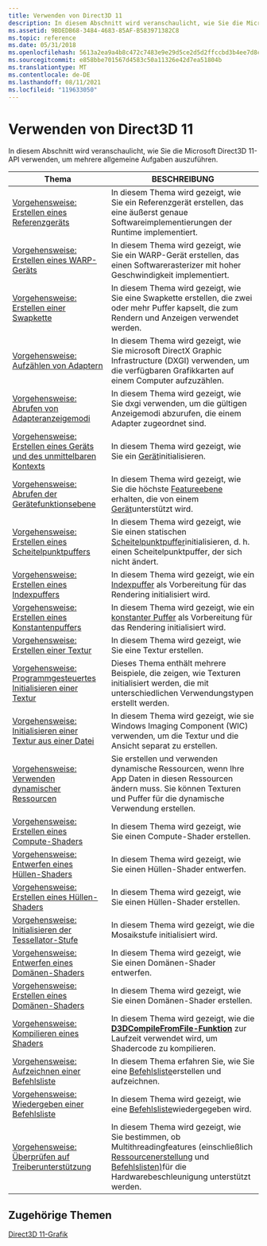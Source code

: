 ```yaml
---
title: Verwenden von Direct3D 11
description: In diesem Abschnitt wird veranschaulicht, wie Sie die Microsoft Direct3D 11-API verwenden, um mehrere allgemeine Aufgaben auszuführen.
ms.assetid: 9BDEDB68-3484-4683-85AF-B583971382C8
ms.topic: reference
ms.date: 05/31/2018
ms.openlocfilehash: 5613a2ea9a4b8c472c7483e9e29d5ce2d5d2ffccbd3b4ee7d8c65a1621e88c92
ms.sourcegitcommit: e858bbe701567d4583c50a11326e42d7ea51804b
ms.translationtype: MT
ms.contentlocale: de-DE
ms.lasthandoff: 08/11/2021
ms.locfileid: "119633050"
---
```

# <a name="how-to-use-direct3d-11"></a>Verwenden von Direct3D 11

In diesem Abschnitt wird veranschaulicht, wie Sie die Microsoft Direct3D 11-API verwenden, um mehrere allgemeine Aufgaben auszuführen.



| Thema                                                                                                                         | BESCHREIBUNG                                                                                                                                                                                                                                                                                |
|-------------------------------------------------------------------------------------------------------------------------------|--------------------------------------------------------------------------------------------------------------------------------------------------------------------------------------------------------------------------------------------------------------------------------------------|
| [Vorgehensweise: Erstellen eines Referenzgeräts](overviews-direct3d-11-devices-create-ref.md)<br/>                                  | In diesem Thema wird gezeigt, wie Sie ein Referenzgerät erstellen, das eine äußerst genaue Softwareimplementierungen der Runtime implementiert.<br/>                                                                                                                                                    |
| [Vorgehensweise: Erstellen eines WARP-Geräts](overviews-direct3d-11-devices-create-warp.md)<br/>                                      | In diesem Thema wird gezeigt, wie Sie ein WARP-Gerät erstellen, das einen Softwarerasterizer mit hoher Geschwindigkeit implementiert.<br/>                                                                                                                                                                                  |
| [Vorgehensweise: Erstellen einer Swapkette](overviews-direct3d-11-devices-create-swap-chain.md)<br/>                                 | In diesem Thema wird gezeigt, wie Sie eine Swapkette erstellen, die zwei oder mehr Puffer kapselt, die zum Rendern und Anzeigen verwendet werden. <br/>                                                                                                                                                      |
| [Vorgehensweise: Aufzählen von Adaptern](overviews-direct3d-11-devices-enum.md)<br/>                                               | In diesem Thema wird gezeigt, wie Sie microsoft DirectX Graphic Infrastructure (DXGI) verwenden, um die verfügbaren Grafikkarten auf einem Computer aufzuzählen.<br/>                                                                                                                                        |
| [Vorgehensweise: Abrufen von Adapteranzeigemodi](overviews-direct3d-11-devices-get-adapter-info.md)<br/>                            | In diesem Thema wird gezeigt, wie Sie dxgi verwenden, um die gültigen Anzeigemodi abzurufen, die einem Adapter zugeordnet sind.<br/>                                                                                                                                                                                     |
| [Vorgehensweise: Erstellen eines Geräts und des unmittelbaren Kontexts](overviews-direct3d-11-devices-initialize.md)<br/>                      | In diesem Thema wird gezeigt, wie Sie ein [Gerät](overviews-direct3d-11-devices-intro.md)initialisieren.<br/>                                                                                                                                                                                        |
| [Vorgehensweise: Abrufen der Gerätefunktionsebene](overviews-direct3d-11-devices-downlevel-get.md)<br/>                            | In diesem Thema wird gezeigt, wie Sie die höchste [Featureebene](overviews-direct3d-11-devices-downlevel-intro.md) erhalten, die von einem [Gerät](overviews-direct3d-11-devices-intro.md)unterstützt wird.<br/>                                                                                                   |
| [Vorgehensweise: Erstellen eines Scheitelpunktpuffers](overviews-direct3d-11-resources-buffers-vertex-how-to.md)<br/>                        | In diesem Thema wird gezeigt, wie Sie einen statischen [Scheitelpunktpuffer](overviews-direct3d-11-resources-buffers-intro.md)initialisieren, d. h. einen Scheitelpunktpuffer, der sich nicht ändert.<br/>                                                                                                                  |
| [Vorgehensweise: Erstellen eines Indexpuffers](overviews-direct3d-11-resources-buffers-index-how-to.md)<br/>                         | In diesem Thema wird gezeigt, wie ein [Indexpuffer](overviews-direct3d-11-resources-buffers-intro.md) als Vorbereitung für das Rendering initialisiert wird.<br/>                                                                                                                                           |
| [Vorgehensweise: Erstellen eines Konstantenpuffers](overviews-direct3d-11-resources-buffers-constant-how-to.md)<br/>                    | In diesem Thema wird gezeigt, wie ein [konstanter Puffer](overviews-direct3d-11-resources-buffers-intro.md) als Vorbereitung für das Rendering initialisiert wird.<br/>                                                                                                                                         |
| [Vorgehensweise: Erstellen einer Textur](overviews-direct3d-11-resources-textures-create.md)<br/>                                    | In diesem Thema wird gezeigt, wie Sie eine Textur erstellen.<br/>                                                                                                                                                                                                                                       |
| [Vorgehensweise: Programmgesteuertes Initialisieren einer Textur](overviews-direct3d-11-resources-textures-how-to-fill-manually.md)<br/> | Dieses Thema enthält mehrere Beispiele, die zeigen, wie Texturen initialisiert werden, die mit unterschiedlichen Verwendungstypen erstellt werden.<br/>                                                                                                                                                             |
| [Vorgehensweise: Initialisieren einer Textur aus einer Datei](overviews-direct3d-11-resources-textures-how-to.md)<br/>                    | In diesem Thema wird gezeigt, wie sie Windows Imaging Component (WIC) verwenden, um die Textur und die Ansicht separat zu erstellen.<br/>                                                                                                                                                                      |
| [Vorgehensweise: Verwenden dynamischer Ressourcen](how-to--use-dynamic-resources.md)<br/>                                                 | Sie erstellen und verwenden dynamische Ressourcen, wenn Ihre App Daten in diesen Ressourcen ändern muss. Sie können Texturen und Puffer für die dynamische Verwendung erstellen.<br/>                                                                                                                              |
| [Vorgehensweise: Erstellen eines Compute-Shaders](direct3d-11-advanced-stages-compute-create.md)<br/>                                  | In diesem Thema wird gezeigt, wie Sie einen Compute-Shader erstellen.<br/>                                                                                                                                                                                                                                |
| [Vorgehensweise: Entwerfen eines Hüllen-Shaders](direct3d-11-advanced-stages-hull-shader-design.md)<br/>                                 | In diesem Thema wird gezeigt, wie Sie einen Hüllen-Shader entwerfen.<br/>                                                                                                                                                                                                                                  |
| [Vorgehensweise: Erstellen eines Hüllen-Shaders](direct3d-11-advanced-stages-hull-shader-create.md)<br/>                                 | In diesem Thema wird gezeigt, wie Sie einen Hüllen-Shader erstellen.<br/>                                                                                                                                                                                                                                   |
| [Vorgehensweise: Initialisieren der Tessellator-Stufe](direct3d-11-advanced-stages-tessellator-initialize.md)<br/>                 | In diesem Thema wird gezeigt, wie die Mosaikstufe initialisiert wird.<br/>                                                                                                                                                                                                                       |
| [Vorgehensweise: Entwerfen eines Domänen-Shaders](direct3d-11-advanced-stages-domain-shader-design.md)<br/>                             | In diesem Thema wird gezeigt, wie Sie einen Domänen-Shader entwerfen.<br/>                                                                                                                                                                                                                                |
| [Vorgehensweise: Erstellen eines Domänen-Shaders](direct3d-11-advanced-stages-domain-shader-create.md)<br/>                             | In diesem Thema wird gezeigt, wie Sie einen Domänen-Shader erstellen.<br/>                                                                                                                                                                                                                                 |
| [Vorgehensweise: Kompilieren eines Shaders](how-to--compile-a-shader.md)<br/>                                                           | In diesem Thema wird gezeigt, wie die [**D3DCompileFromFile-Funktion**](/windows/desktop/direct3dhlsl/d3dcompilefromfile) zur Laufzeit verwendet wird, um Shadercode zu kompilieren.<br/>                                                                                                                                          |
| [Vorgehensweise: Aufzeichnen einer Befehlsliste](overviews-direct3d-11-render-multi-thread-command-list-record.md)<br/>                 | In diesem Thema erfahren Sie, wie Sie eine [Befehlsliste](overviews-direct3d-11-render-multi-thread-command-list.md)erstellen und aufzeichnen.<br/>                                                                                                                                                         |
| [Vorgehensweise: Wiedergeben einer Befehlsliste](overviews-direct3d-11-render-multi-thread-command-list-play.md)<br/>                | In diesem Thema wird gezeigt, wie eine [Befehlsliste](overviews-direct3d-11-render-multi-thread-command-list.md)wiedergegeben wird.<br/>                                                                                                                                                                 |
| [Vorgehensweise: Überprüfen auf Treiberunterstützung](overviews-direct3d-11-render-multi-thread-support.md)<br/>                          | In diesem Thema wird gezeigt, wie Sie bestimmen, ob Multithreadingfeatures (einschließlich [Ressourcenerstellung](overviews-direct3d-11-render-multi-thread-intro.md) und [Befehlslisten)](overviews-direct3d-11-render-multi-thread-command-list.md)für die Hardwarebeschleunigung unterstützt werden.<br/> |



 

## <a name="related-topics"></a>Zugehörige Themen

<dl> <dt>

[Direct3D 11-Grafik](atoc-dx-graphics-direct3d-11.md)
</dt> </dl>

 

